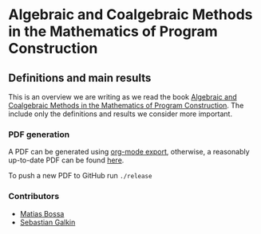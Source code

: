 # Algebraic and Coalgebraic Methods in the Mathematics of Program Construction
## Definitions and main results

This is an overview we are writing as we read the book
[Algebraic and Coalgebraic Methods in the Mathematics of Program Construction](http://www.springer.com/us/book/9783540436133).
The include only the definitions and results we consider more important.

### PDF generation

A PDF can be generated using [org-mode export](http://orgmode.org/manual/Exporting.html), otherwise, a reasonably up-to-date PDF can be found
[here](https://github.com/paraseba/alg-coalg-methods/releases/download/v2017-09-24/main-results.pdf).
<!--
  Don't change the line above, release script uses it as a
  template to substitute the download link
-->

To push a new PDF to GitHub run `./release`

### Contributors
- [Matias Bossa](https://github.com/mnbossa)
- [Sebastian Galkin](https://github.com/paraseba)
